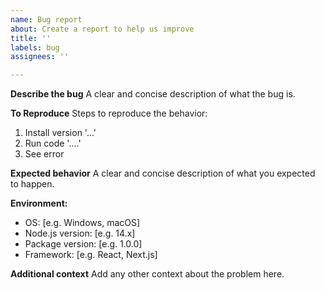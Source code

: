 ```yaml
---
name: Bug report
about: Create a report to help us improve
title: ''
labels: bug
assignees: ''

---
```


**Describe the bug**
A clear and concise description of what the bug is.

**To Reproduce**
Steps to reproduce the behavior:
1. Install version '...'
2. Run code '....'
3. See error

**Expected behavior**
A clear and concise description of what you expected to happen.

**Environment:**
 - OS: [e.g. Windows, macOS]
 - Node.js version: [e.g. 14.x]
 - Package version: [e.g. 1.0.0]
 - Framework: [e.g. React, Next.js]

**Additional context**
Add any other context about the problem here.
